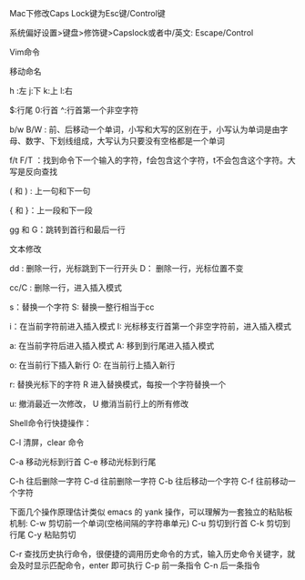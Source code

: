 Mac下修改Caps Lock键为Esc键/Control键

系统偏好设置>键盘>修饰键>Capslock或者中/英文: Escape/Control



Vim命令

移动命名

h :左  j:下 k:上 l:右

$:行尾    0:行首  ^:行首第一个非空字符

b/w   B/W  :  前、后移动一个单词，小写和大写的区别在于，小写认为单词是由字母、数字、下划线组成，大写认为只要没有空格都是一个单词

f/t   F/T ：找到命令下一个输入的字符，f会包含这个字符，t不会包含这个字符。大写是反向查找

( 和 ) : 上一句和下一句

{ 和 }：上一段和下一段

gg 和 G：跳转到首行和最后一行



文本修改

dd : 删除一行，光标跳到下一行开头 D： 删除一行，光标位置不变

cc/C : 删除一行，进入插入模式

s：替换一个字符  S: 替换一整行相当于cc

i：在当前字符前进入插入模式  I: 光标移支行首第一个非空字符前，进入插入模式

a: 在当前字符后进入插入模式   A: 移到到行尾进入插入模式

o: 在当前行下插入新行 O: 在当前行上插入新行

r:  替换光标下的字符    R 进入替换模式，每按一个字符替换一个

u: 撤消最近一次修改， U 撤消当前行上的所有修改









Shell命令行快捷操作：

C-l 清屏，clear 命令

C-a 移动光标到行首
C-e 移动光标到行尾

C-h 往后删除一字符
C-d 往前删除一字符
C-b 往后移动一个字符
C-f 往前移动一个字符

下面几个操作原理估计类似 emacs 的 yank 操作，可以理解为一套独立的粘贴板机制:
C-w 剪切前一个单词(空格间隔的字符串单元)
C-u 剪切到行首
C-k 剪切到行尾
C-y 粘贴剪切

C-r 查找历史执行命令，很便捷的调用历史命令的方式，输入历史命令关键字，就会及时显示匹配命令，enter 即可执行
C-p 前一条指令
C-n 后一条指令